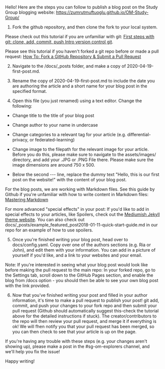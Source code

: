 Hello! Here are the steps you can follow to publish a blog post on the Study Group blogging website: https://zumrutmuftuoglu.github.io/OM-Study-Group/

1. Fork the github repository, and then clone the fork to your local system. 

Please check out this tutorial if you are unfamiliar with git: [First steps with git: clone, add, commit, push Intro version control git](https://www.earthdatascience.org/workshops/intro-version-control-git/basic-git-commands/).

Please see this tutorial if you haven't forked a git repo before or made a pull request: [How To: Fork a GitHub Repository & Submit a Pull Request](https://jarv.is/notes/how-to-pull-request-fork-github/)

2. Navigate to the /docs/_posts folder, and make a copy of 2020-04-19-first-post.md. 

3. Rename the copy of 2020-04-19-first-post.md to include the date you are authoring the article and a short name for your blog post in the specified format.

4. Open this file (you just renamed) using a text editor. Change the following:

* Change title to the title of your blog post
* Change author to your name in undercase
* Change categories to a relevant tag for your article (e.g. differential-privacy, or federated-learning)
* Change image to the filepath for the relevant image for your article. Before you do this, please make sure to navigate to the assets/images/ directory, and add your .JPG or .PNG File there. Please make sure the image dimensions are around 750 x 500.

* Below the second --- line, replace the dummy text "Hello, this is our first post on the website!" with the content of your blog post. 

For the blog posts, we are working with Markdown files. See this guide by Github if you're unfamiliar with how to write content in Markdown files: [Mastering Markdown](https://guides.github.com/features/mastering-markdown/)

For more advanced "special effects" in your post: If you'd like to add in special effects to your articles, like Spoilers, check out the [Mediumish Jekyll theme website](https://wowthemesnet.github.io/mediumish-theme-jekyll/). You can also check out docs/_posts/example_featured_post2018-01-11-quick-start-guide.md in our repo for an example of how to use spoilers.

5. Once you're finished writing your blog post, head over to docs/config.yaml. Copy over one of the authors sections (e.g. Ria or John), and edit them with your information. You can add in a picture of yourself if you'd like, and a link to your websites and your email.

Note: If you're interested in seeing what your blog post would look like before making the pull request to the main repo: In your forked repo, go to the Settings tab, scroll down to the GitHub Pages section, and enable the blog from /docs option - you should then be able to see your own blog post with the link provided. 

6. Now that you've finished writing your post and filled in your author information, it's time to make a pull request to publish your post! git add, commit, and push your changes to your fork repo and then submit your pull request (Github should automatically suggest this-check the tutorial above for the detailed instructions if stuck). The creator/contributors to the repo will then review your pull request, and merge it if everything is ok! We will fhen notify you that your pull request has been merged, so you can then check to see that your article is up on the page.


If you're having any trouble with these steps (e.g. your changes aren't showing up), please make a post in the #sg-om-explorers channel, and we'll help you fix the issue!

Happy writing!
